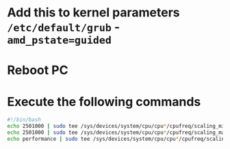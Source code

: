 # Add this to kernel parameters `/etc/default/grub` - `amd_pstate=guided`
# Reboot PC
# Execute the following commands
````bash
#!/bin/bash
echo 2501000 | sudo tee /sys/devices/system/cpu/cpu*/cpufreq/scaling_min_freq
echo 2501000 | sudo tee /sys/devices/system/cpu/cpu*/cpufreq/scaling_max_freq
echo performance | sudo tee /sys/devices/system/cpu/cpu*/cpufreq/scaling_governor
````
